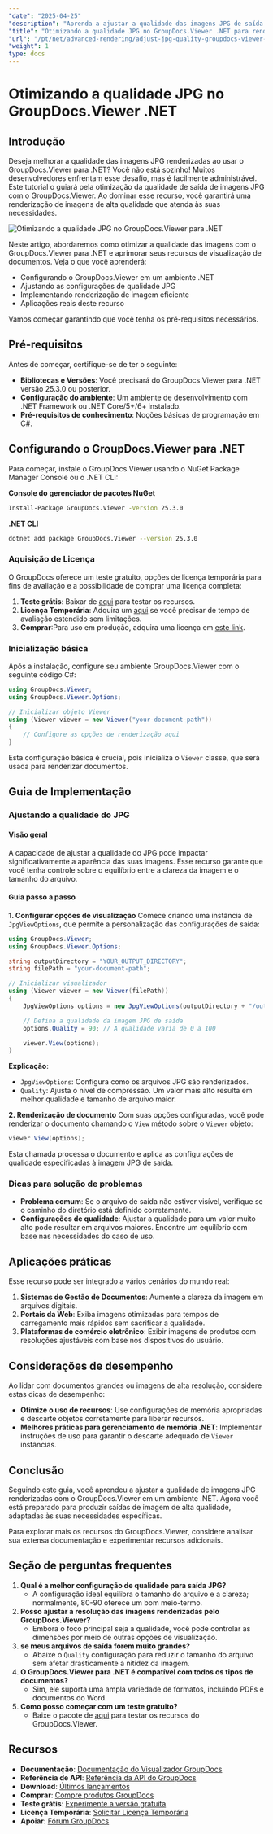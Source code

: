 ```yaml
---
"date": "2025-04-25"
"description": "Aprenda a ajustar a qualidade das imagens JPG de saída usando o GroupDocs.Viewer .NET. Aprimore a renderização dos seus documentos com controle preciso sobre a nitidez da imagem e o tamanho do arquivo."
"title": "Otimizando a qualidade JPG no GroupDocs.Viewer .NET para renderização de imagens aprimorada"
"url": "/pt/net/advanced-rendering/adjust-jpg-quality-groupdocs-viewer-dotnet/"
"weight": 1
type: docs
---
```

# Otimizando a qualidade JPG no GroupDocs.Viewer .NET

## Introdução

Deseja melhorar a qualidade das imagens JPG renderizadas ao usar o GroupDocs.Viewer para .NET? Você não está sozinho! Muitos desenvolvedores enfrentam esse desafio, mas é facilmente administrável. Este tutorial o guiará pela otimização da qualidade de saída de imagens JPG com o GroupDocs.Viewer. Ao dominar esse recurso, você garantirá uma renderização de imagens de alta qualidade que atenda às suas necessidades.

![Otimizando a qualidade JPG no GroupDocs.Viewer para .NET](/viewer/advanced-rendering/optimizing-jpg-quality.png)

Neste artigo, abordaremos como otimizar a qualidade das imagens com o GroupDocs.Viewer para .NET e aprimorar seus recursos de visualização de documentos. Veja o que você aprenderá:
- Configurando o GroupDocs.Viewer em um ambiente .NET
- Ajustando as configurações de qualidade JPG
- Implementando renderização de imagem eficiente
- Aplicações reais deste recurso

Vamos começar garantindo que você tenha os pré-requisitos necessários.

## Pré-requisitos

Antes de começar, certifique-se de ter o seguinte:
- **Bibliotecas e Versões**: Você precisará do GroupDocs.Viewer para .NET versão 25.3.0 ou posterior.
- **Configuração do ambiente**: Um ambiente de desenvolvimento com .NET Framework ou .NET Core/5+/6+ instalado.
- **Pré-requisitos de conhecimento**: Noções básicas de programação em C#.

## Configurando o GroupDocs.Viewer para .NET

Para começar, instale o GroupDocs.Viewer usando o NuGet Package Manager Console ou o .NET CLI:

**Console do gerenciador de pacotes NuGet**
```bash
Install-Package GroupDocs.Viewer -Version 25.3.0
```

**.NET CLI**
```bash
dotnet add package GroupDocs.Viewer --version 25.3.0
```

### Aquisição de Licença

O GroupDocs oferece um teste gratuito, opções de licença temporária para fins de avaliação e a possibilidade de comprar uma licença completa:
1. **Teste grátis**: Baixar de [aqui](https://releases.groupdocs.com/viewer/net/) para testar os recursos.
2. **Licença Temporária**: Adquira um [aqui](https://purchase.groupdocs.com/temporary-license/) se você precisar de tempo de avaliação estendido sem limitações.
3. **Comprar**:Para uso em produção, adquira uma licença em [este link](https://purchase.groupdocs.com/buy).

### Inicialização básica

Após a instalação, configure seu ambiente GroupDocs.Viewer com o seguinte código C#:

```csharp
using GroupDocs.Viewer;
using GroupDocs.Viewer.Options;

// Inicializar objeto Viewer
using (Viewer viewer = new Viewer("your-document-path"))
{
    // Configure as opções de renderização aqui
}
```
Esta configuração básica é crucial, pois inicializa o `Viewer` classe, que será usada para renderizar documentos.

## Guia de Implementação

### Ajustando a qualidade do JPG

#### Visão geral
A capacidade de ajustar a qualidade do JPG pode impactar significativamente a aparência das suas imagens. Esse recurso garante que você tenha controle sobre o equilíbrio entre a clareza da imagem e o tamanho do arquivo.

#### Guia passo a passo
**1. Configurar opções de visualização**
Comece criando uma instância de `JpgViewOptions`, que permite a personalização das configurações de saída:

```csharp
using GroupDocs.Viewer;
using GroupDocs.Viewer.Options;

string outputDirectory = "YOUR_OUTPUT_DIRECTORY";
string filePath = "your-document-path";

// Inicializar visualizador
using (Viewer viewer = new Viewer(filePath))
{
    JpgViewOptions options = new JpgViewOptions(outputDirectory + "/output.jpg");

    // Defina a qualidade da imagem JPG de saída
    options.Quality = 90; // A qualidade varia de 0 a 100

    viewer.View(options);
}
```
**Explicação**: 
- `JpgViewOptions`: Configura como os arquivos JPG são renderizados.
- `Quality`: Ajusta o nível de compressão. Um valor mais alto resulta em melhor qualidade e tamanho de arquivo maior.

**2. Renderização de documento**
Com suas opções configuradas, você pode renderizar o documento chamando o `View` método sobre o `Viewer` objeto:

```csharp
viewer.View(options);
```
Esta chamada processa o documento e aplica as configurações de qualidade especificadas à imagem JPG de saída.

### Dicas para solução de problemas
- **Problema comum**: Se o arquivo de saída não estiver visível, verifique se o caminho do diretório está definido corretamente.
- **Configurações de qualidade**: Ajustar a qualidade para um valor muito alto pode resultar em arquivos maiores. Encontre um equilíbrio com base nas necessidades do caso de uso.

## Aplicações práticas
Esse recurso pode ser integrado a vários cenários do mundo real:
1. **Sistemas de Gestão de Documentos**: Aumente a clareza da imagem em arquivos digitais.
2. **Portais da Web**: Exiba imagens otimizadas para tempos de carregamento mais rápidos sem sacrificar a qualidade.
3. **Plataformas de comércio eletrônico**: Exibir imagens de produtos com resoluções ajustáveis com base nos dispositivos do usuário.

## Considerações de desempenho
Ao lidar com documentos grandes ou imagens de alta resolução, considere estas dicas de desempenho:
- **Otimize o uso de recursos**: Use configurações de memória apropriadas e descarte objetos corretamente para liberar recursos.
- **Melhores práticas para gerenciamento de memória .NET**: Implementar instruções de uso para garantir o descarte adequado de `Viewer` instâncias.

## Conclusão
Seguindo este guia, você aprendeu a ajustar a qualidade de imagens JPG renderizadas com o GroupDocs.Viewer em um ambiente .NET. Agora você está preparado para produzir saídas de imagem de alta qualidade, adaptadas às suas necessidades específicas.

Para explorar mais os recursos do GroupDocs.Viewer, considere analisar sua extensa documentação e experimentar recursos adicionais.

## Seção de perguntas frequentes
1. **Qual é a melhor configuração de qualidade para saída JPG?**
   - A configuração ideal equilibra o tamanho do arquivo e a clareza; normalmente, 80-90 oferece um bom meio-termo.
2. **Posso ajustar a resolução das imagens renderizadas pelo GroupDocs.Viewer?**
   - Embora o foco principal seja a qualidade, você pode controlar as dimensões por meio de outras opções de visualização.
3. **se meus arquivos de saída forem muito grandes?**
   - Abaixe o `Quality` configuração para reduzir o tamanho do arquivo sem afetar drasticamente a nitidez da imagem.
4. **O GroupDocs.Viewer para .NET é compatível com todos os tipos de documentos?**
   - Sim, ele suporta uma ampla variedade de formatos, incluindo PDFs e documentos do Word.
5. **Como posso começar com um teste gratuito?**
   - Baixe o pacote de [aqui](https://releases.groupdocs.com/viewer/net/) para testar os recursos do GroupDocs.Viewer.

## Recursos
- **Documentação**: [Documentação do Visualizador GroupDocs](https://docs.groupdocs.com/viewer/net/)
- **Referência de API**: [Referência da API do GroupDocs](https://reference.groupdocs.com/viewer/net/)
- **Download**: [Últimos lançamentos](https://releases.groupdocs.com/viewer/net/)
- **Comprar**: [Compre produtos GroupDocs](https://purchase.groupdocs.com/buy)
- **Teste grátis**: [Experimente a versão gratuita](https://releases.groupdocs.com/viewer/net/)
- **Licença Temporária**: [Solicitar Licença Temporária](https://purchase.groupdocs.com/temporary-license/)
- **Apoiar**: [Fórum GroupDocs](https://forum.groupdocs.com/c/viewer/9)